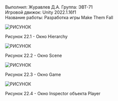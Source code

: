 Выполнил: Журавлев Д.А.
Группа: ЭВТ-71  
Игровой движок: Unity 2022.1.16f1  
Название работы: Разработка игры Make Them Fall  





![РИСУНОК](https://gspics.org/images/2022/12/02/0XZJSI.png)  

Рисунок 22.1 - Окно Hierarchy  

![РИСУНОК](https://gspics.org/images/2022/12/02/0XZcqa.png)  

Рисунок 22.2 - Окно Scene  

![РИСУНОК](https://gspics.org/images/2022/12/02/0XZthQ.png)  

Рисунок 22.3 - Окно Game  

![РИСУНОК](https://gspics.org/images/2022/12/02/0XZEvx.png)  

Рисунок 22.4 - Окно Inspector объекта Player  
